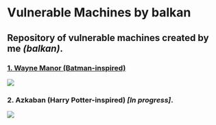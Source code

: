 # Vulnerable Machines by balkan

## Repository of vulnerable machines created by me _(balkan)_.

### [1. Wayne Manor (Batman-inspired)](https://github.com/sec-balkan/Vulnerable_Machines/tree/main/wayne_manor)

![](https://raw.githubusercontent.com/sec-balkan/Vulnerable_Machines/main/wayne_manor/img/Wayne_Manor.jpg)

### 2. Azkaban (Harry Potter-inspired) _[In progress]_.

![](https://fotos.subefotos.com/b430e30c1718a1078e5c15664bf45d63o.jpg)
